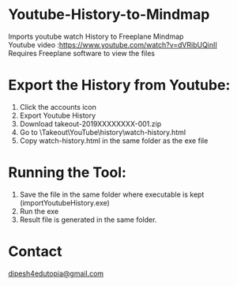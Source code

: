 # Youtube-History-to-Mindmap
Imports youtube watch History to Freeplane Mindmap <br>
Youtube video :https://www.youtube.com/watch?v=dVRibUQinII<br>
 Requires Freeplane software to view the files
# Export the History from  Youtube:

<ol>
<li>Click the accounts icon</li>
<li>Export Youtube History</li>
<li>Download takeout-2019XXXXXXXX-001.zip</li>
<li>Go to \Takeout\YouTube\history\watch-history.html</li>
<li>Copy watch-history.html in the same folder as the exe file</li>
</ol>

# Running the Tool:
<ol>
<li>Save the file in the same folder where executable is kept (importYoutubeHistory.exe)</li>
<li>Run the exe </li>
<li>Result file is generated in the same folder.</li>
</ol>

# Contact

dipesh4edutopia@gmail.com

